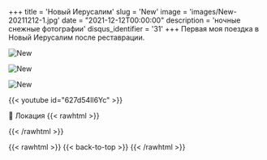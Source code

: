 +++
title = 'Новый Иерусалим'
slug = 'New'
image = 'images/New-20211212-1.jpg'
date = "2021-12-12T00:00:00"
description = 'ночные снежные фотографии'
disqus_identifier = '31'
+++
Первая моя поездка в Новый Иерусалим после реставрации.

![New](/images/New-20211212-2.jpg)

![New](/images/New-20211212-3.jpg)

![New](/images/New-20211212-4.jpg)

{{< youtube id="627d54Il6Yc" >}}

📍 Локация
{{< rawhtml >}}
<div class="yandex-map-container">
<script type="text/javascript" charset="utf-8" async src="https://api-maps.yandex.ru/services/constructor/1.0/js/?um=constructor%3A7cdd5c409b2ece24a8f983fb4a7b8acf60468513ced6276f6428489f1ef18ea6&amp;width=800&amp;height=400&amp;lang=ru_RU&amp;scroll=true"></script>
</div>
{{< /rawhtml >}}

{{< rawhtml >}}
{{< back-to-top >}}
{{< /rawhtml >}}
